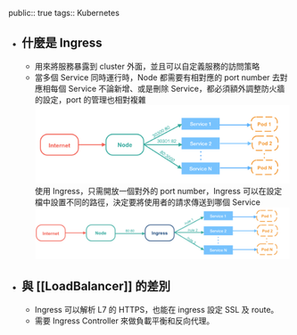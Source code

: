 public:: true
tags:: Kubernetes

- ## 什麼是 Ingress
	- 用來將服務暴露到 cluster 外面，並且可以自定義服務的訪問策略
	- 當多個 Service 同時運行時，Node 都需要有相對應的 port number 去對應相每個 Service
	  不論新增、或是刪除 Service，都必須額外調整防火牆的設定，port 的管理也相對複雜
	  ![image.png](../assets/image_1722609839251_0.png)
	  使用 Ingress，只需開放一個對外的 port number，Ingress 可以在設定檔中設置不同的路徑，決定要將使用者的請求傳送到哪個 Service
	  ![image.png](../assets/image_1722609956718_0.png)
- ## 與 [[LoadBalancer]] 的差別
	- Ingress 可以解析 L7 的 HTTPS，也能在 ingress 設定 SSL 及 route。
	- 需要 Ingress Controller 來做負載平衡和反向代理。